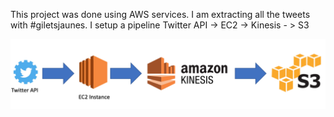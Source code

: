 This project was done using AWS services.
I am extracting all the tweets with #giletsjaunes. I setup a pipeline Twitter API -> EC2 -> Kinesis - > S3

![ETL](ETL.png)

